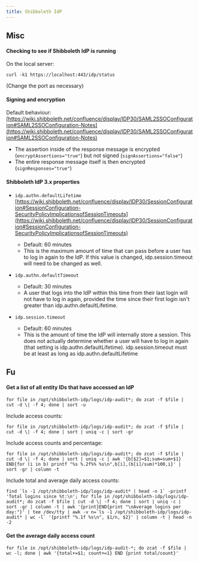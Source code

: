 ```yaml
---
title: Shibboleth IdP
---
```


## Misc

#### Checking to see if Shibboleth IdP is running
On the local server:

    curl -k1 https://localhost:443/idp/status

(Change the port as necessary)


#### Signing and encryption

Default behaviour:
[https://wiki.shibboleth.net/confluence/display/IDP30/SAML2SSOConfiguration#SAML2SSOConfiguration-Notes](https://wiki.shibboleth.net/confluence/display/IDP30/SAML2SSOConfiguration#SAML2SSOConfiguration-Notes)
- The assertion inside of the response message is encrypted (`encryptAssertions="true"`) but not signed (`signAssertions="false"`)
- The entire response message itself is then encrypted (`signResponses="true"`)


#### Shibboleth IdP 3.x properties

- `idp.authn.defaultLifetime`
    [https://wiki.shibboleth.net/confluence/display/IDP30/SessionConfiguration#SessionConfiguration-SecurityPolicyImplicationsofSessionTimeouts](https://wiki.shibboleth.net/confluence/display/IDP30/SessionConfiguration#SessionConfiguration-SecurityPolicyImplicationsofSessionTimeouts)
    - Default: 60 minutes
    - This is the maximum amount of time that can pass before a user has to log in again to the IdP. If this value is changed, idp.session.timeout will need to be changed as well.

- `idp.authn.defaultTimeout`
    - Default: 30 minutes
    - A user that logs into the IdP within this time from their last login will not have to log in again, provided the time since their first login isn't greater than idp.authn.defaultLifetime.

- `idp.session.timeout`
    - Default: 60 minutes
    - This is the amount of time the IdP will internally store a session. This does not actually determine whether a user will have to log in again (that setting is idp.authn.defaultLifetime). idp.session.timeout must be at least as long as idp.authn.defaultLifetime


## Fu

#### Get a list of all entity IDs that have accessed an IdP

    for file in /opt/shibboleth-idp/logs/idp-audit*; do zcat -f $file | cut -d \| -f 4; done | sort -u

Include access counts:

    for file in /opt/shibboleth-idp/logs/idp-audit*; do zcat -f $file | cut -d \| -f 4; done | sort | uniq -c | sort -gr

Include access counts and percentage:

    for file in /opt/shibboleth-idp/logs/idp-audit*; do zcat -f $file | cut -d \| -f 4; done | sort | uniq -c | awk '{b[$2]=$1;sum=sum+$1} END{for (i in b) printf "%s %.2f%% %s\n",b[i],(b[i]/sum)*100,i}' | sort -gr | column -t

Include total and average daily access counts:

    find `ls -1 /opt/shibboleth-idp/logs/idp-audit* | head -n 1` -printf 'Total logins since %t:\n'; for file in /opt/shibboleth-idp/logs/idp-audit*; do zcat -f $file | cut -d \| -f 4; done | sort | uniq -c | sort -gr | column -t | awk '{print}END{print "\nAverage logins per day:"}' | tee /dev/tty | awk -v n=`ls -1 /opt/shibboleth-idp/logs/idp-audit* | wc -l` '{printf "%.1f %s\n", $1/n, $2}' | column -t | head -n -2


#### Get the average daily access count

    for file in /opt/shibboleth-idp/logs/idp-audit-*; do zcat -f $file | wc -l; done | awk '{total+=$1; count+=1} END {print total/count}'

